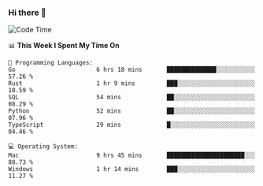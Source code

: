 ### Hi there 👋

<!--
**CrazyCollin/crazycollin** is a ✨ _special_ ✨ repository because its `README.md` (this file) appears on your GitHub profile.

Here are some ideas to get you started:

- 🔭 I’m currently working on ...
- 🌱 I’m currently learning ...
- 👯 I’m looking to collaborate on ...
- 🤔 I’m looking for help with ...
- 💬 Ask me about ...
- 📫 How to reach me: ...
- 😄 Pronouns: ...
- ⚡ Fun fact: ...
-->

<!--START_SECTION:waka-->
![Code Time](http://img.shields.io/badge/Code%20Time-2%2C534%20hrs%2040%20mins-blue)

📊 **This Week I Spent My Time On** 

```text
💬 Programming Languages: 
Go                       6 hrs 18 mins       ██████████████░░░░░░░░░░░   57.26 % 
Rust                     1 hr 9 mins         ███░░░░░░░░░░░░░░░░░░░░░░   10.59 % 
SQL                      54 mins             ██░░░░░░░░░░░░░░░░░░░░░░░   08.29 % 
Python                   52 mins             ██░░░░░░░░░░░░░░░░░░░░░░░   07.96 % 
TypeScript               29 mins             █░░░░░░░░░░░░░░░░░░░░░░░░   04.46 % 

💻 Operating System: 
Mac                      9 hrs 45 mins       ██████████████████████░░░   88.73 % 
Windows                  1 hr 14 mins        ███░░░░░░░░░░░░░░░░░░░░░░   11.27 % 
```


<!--END_SECTION:waka-->
